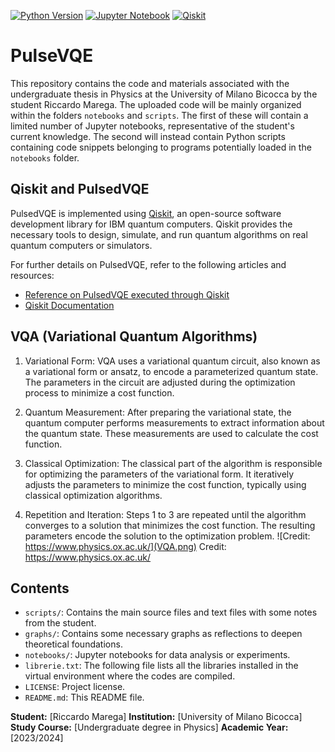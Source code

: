 [![Python Version](https://img.shields.io/badge/Python-3-blue)](https://www.python.org/)
[![Jupyter Notebook](https://img.shields.io/badge/Jupyter-Notebook-orange)](https://jupyter.org/)
[![Qiskit](https://img.shields.io/badge/Qiskit-0.45.1-blue.svg?style=flat-square&logo=qiskit&logoColor=white)](https://www.ibm.com/quantum/qiskit)


# PulseVQE

This repository contains the code and materials associated with the undergraduate thesis in Physics at the University of Milano Bicocca by the student Riccardo Marega. The uploaded code will be mainly organized within the folders `notebooks` and `scripts`. The first of these will contain a limited number of Jupyter notebooks, representative of the student's current knowledge. The second will instead contain Python scripts containing code snippets belonging to programs potentially loaded in the `notebooks` folder.

## Qiskit and PulsedVQE

PulsedVQE is implemented using [Qiskit](https://qiskit.org/), an open-source software development library for IBM quantum computers. Qiskit provides the necessary tools to design, simulate, and run quantum algorithms on real quantum computers or simulators.

For further details on PulsedVQE, refer to the following articles and resources:
- [Reference on PulsedVQE executed through Qiskit](https://medium.com/qiskit/enhance-variational-quantum-algorithms-with-qiskit-pulse-and-qiskit-dynamics-768249daf8dd)
- [Qiskit Documentation](https://qiskit.org/documentation/)

## VQA (Variational Quantum Algorithms)

1. Variational Form: VQA uses a variational quantum circuit, also known as a variational form or ansatz, to encode a parameterized quantum state. The parameters in the circuit are adjusted during the optimization process to minimize a cost function.

2. Quantum Measurement: After preparing the variational state, the quantum computer performs measurements to extract information about the quantum state. These measurements are used to calculate the cost function.

3. Classical Optimization: The classical part of the algorithm is responsible for optimizing the parameters of the variational form. It iteratively adjusts the parameters to minimize the cost function, typically using classical optimization algorithms.

4. Repetition and Iteration: Steps 1 to 3 are repeated until the algorithm converges to a solution that minimizes the cost function. The resulting parameters encode the solution to the optimization problem.
![Credit: https://www.physics.ox.ac.uk/](VQA.png)
Credit: https://www.physics.ox.ac.uk/

## Contents

- `scripts/`: Contains the main source files and text files with some notes from the student.
- `graphs/`: Contains some necessary graphs as reflections to deepen theoretical foundations.
- `notebooks/`: Jupyter notebooks for data analysis or experiments.
- `librerie.txt`: The following file lists all the libraries installed in the virtual environment where the codes are compiled.
- `LICENSE`: Project license.
- `README.md`: This README file.

**Student:** [Riccardo Marega]
**Institution:** [University of Milano Bicocca]
**Study Course:** [Undergraduate degree in Physics]
**Academic Year:** [2023/2024]

  
